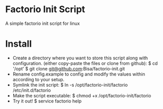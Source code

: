 # Factorio Init Script
A simple factorio init script for linux

# Install
- Create a directory where you want to store this script along with configuration. (either copy-paste the files or clone from github):
$ cd '/opt'
$ git clone git@github.com:Bisa/factorio-init.git
- Rename config.example to config and modify the values within according to your setup.
- Symlink the init script:
$ ln -s /opt/factorio-init/factorio /etc/init.d/factorio
- Make the script executable:
$ chmod +x /opt/factorio-init/factorio
- Try it out!
$ service factorio help
